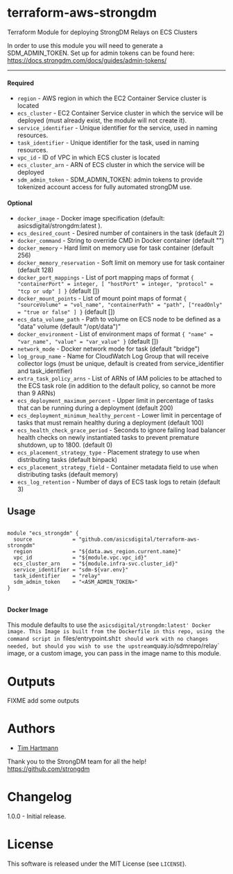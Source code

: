# terraform-aws-strongdm
Terraform Module for deploying StrongDM Relays on ECS Clusters

In order to use this module you will need to generate a SDM_ADMIN_TOKEN. Set up for admin tokens can be found here: https://docs.strongdm.com/docs/guides/admin-tokens/

----------------------

#### Required
- `region` - AWS region in which the EC2 Container Service cluster is located
- `ecs_cluster` - EC2 Container Service cluster in which the service will be deployed (must already exist, the module will not create it).
- `service_identifier` - Unique identifier for the service, used in naming resources.
- `task_identifier` - Unique identifier for the task, used in naming resources.
- `vpc_id` - ID of VPC in which ECS cluster is located
- `ecs_cluster_arn` - ARN of ECS cluster in which the service will be deployed
- `sdm_admin_token` - SDM_ADMIN_TOKEN: admin tokens to provide tokenized account access for fully automated strongDM use.

#### Optional

- `docker_image` - Docker image specification (default: asicsdigital/strongdm:latest ).
- `ecs_desired_count` - Desired number of containers in the task (default 2)
- `docker_command` - String to override CMD in Docker container (default "")
- `docker_memory` - Hard limit on memory use for task container (default 256)
- `docker_memory_reservation` - Soft limit on memory use for task container (default 128)
- `docker_port_mappings` - List of port mapping maps of format `{ "containerPort" = integer, [ "hostPort" = integer, "protocol" = "tcp or udp" ] }` (default [])
- `docker_mount_points` -  List of mount point maps of format `{ "sourceVolume" = "vol_name", "containerPath" = "path", ["readOnly" = "true or false" ] }` (default [])
- `ecs_data_volume_path` - Path to volume on ECS node to be defined as a "data" volume (default "/opt/data")"
- `docker_environment` - List of environment maps of format `{ "name" = "var_name", "value" = "var_value" }` (default [])
- `network_mode` - Docker network mode for task (default "bridge")
- `log_group_name` - Name for CloudWatch Log Group that will receive collector logs (must be unique, default is created from service_identifier and task_identifier)
- `extra_task_policy_arns` - List of ARNs of IAM policies to be attached to the ECS task role (in addition to the default policy, so cannot be more than 9 ARNs)
- `ecs_deployment_maximum_percent` - Upper limit in percentage of tasks that can be running during a deployment (default 200)
- `ecs_deployment_minimum_healthy_percent` - Lower limit in percentage of tasks that must remain healthy during a deployment (default 100)
- `ecs_health_check_grace_period` - Seconds to ignore failing load balancer health checks on newly instantiated tasks to prevent premature shutdown, up to 1800. (default 0)
- `ecs_placement_strategy_type` - Placement strategy to use when distributing tasks (default binpack)
- `ecs_placement_strategy_field` - Container metadata field to use when distributing tasks (default memory)
- `ecs_log_retention` - Number of days of ECS task logs to retain (default 3)

Usage
-----

```hcl

module "ecs_strongdm" {
  source             = "github.com/asicsdigital/terraform-aws-strongdm"
  region             = "${data.aws_region.current.name}"
  vpc_id             = "${module.vpc.vpc_id}"
  ecs_cluster_arn    = "${module.infra-svc.cluster_id}"
  service_identifier = "sdm-${var.env}"
  task_identifier    = "relay"
  sdm_admin_token    = "<ASM_ADMIN_TOKEN>"
}


```

#### Docker Image

This module defaults to use the `asicsdigital/strongdm:latest' Docker image. This Image is built from the Dockerfile in this repo, using the command script in `files/entrypoint.sh` It should work with no changes needed, but should you wish to use the upstream `quay.io/sdmrepo/relay` image, or a custom image, you can pass in the image name to this module.  

Outputs
=======

FIXME add some outputs

Authors
=======

* [Tim Hartmann](https://github.com/tfhartmann)

Thank you to the StrongDM team for all the help!  https://github.com/strongdm

Changelog
=========

1.0.0 - Initial release.

License
=======

This software is released under the MIT License (see `LICENSE`).
